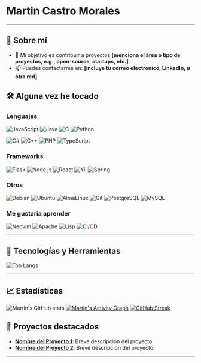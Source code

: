 # Martin Castro Morales

---

## 🚀 Sobre mí


- 💼 Mi objetivo es contribuir a proyectos **[menciona el área o tipo de proyectos, e.g., open-source, startups, etc.]**.
- 📫 Puedes contactarme en: **[incluye tu correo electrónico, LinkedIn, u otra red]**.

## 🛠️ Alguna vez he tocado
### Lenguajes

![JavaScript](https://img.shields.io/badge/JavaScript-F7DF1E?style=for-the-badge&logo=javascript&logoColor=black)
![Java](https://img.shields.io/badge/Java-007396?style=for-the-badge&logo=openjdk&logoColor=black&color=%23FF4500)
![C](https://img.shields.io/badge/C-A8B9CC?style=for-the-badge&logo=c&logoColor=white)
![Python](https://img.shields.io/badge/Python-3776AB?style=for-the-badge&logo=python&logoColor=yellow)

![C#](https://img.shields.io/badge/C%23-239120?style=for-the-badge&logo=dotnet&logoColor=purple)
![C++](https://img.shields.io/badge/C++-00599C?style=for-the-badge&logo=cplusplus&logoColor=white)
![PHP](https://img.shields.io/badge/PHP-777BB4?style=for-the-badge&logo=php&logoColor=white)
![TypeScript](https://img.shields.io/badge/TypeScript-3178C6?style=for-the-badge&logo=typescript&logoColor=white)

### Frameworks
![Flask](https://img.shields.io/badge/Flask-000000?style=for-the-badge&logo=flask&logoColor=white)
![Node.js](https://img.shields.io/badge/Node.js-339933?style=for-the-badge&logo=nodedotjs&logoColor=white)
![React](https://img.shields.io/badge/React-61DAFB?style=for-the-badge&logo=react&logoColor=black)
![Yii](https://img.shields.io/badge/Yii-FF5722?style=for-the-badge&logo=yii&logoColor=white)
![Spring](https://img.shields.io/badge/Spring-6DB33F?style=for-the-badge&logo=spring&logoColor=white)

### Otros

![Debian](https://img.shields.io/badge/Debian-A81D33?style=for-the-badge&logo=debian&logoColor=white)
![Ubuntu](https://img.shields.io/badge/Ubuntu-E95420?style=for-the-badge&logo=ubuntu&logoColor=white)
![AlmaLinux](https://img.shields.io/badge/AlmaLinux-2C3940?style=for-the-badge&logo=almalinux&logoColor=white)
![Git](https://img.shields.io/badge/Git-F05032?style=for-the-badge&logo=git&logoColor=white)
![PostgreSQL](https://img.shields.io/badge/PostgreSQL-4169E1?style=for-the-badge&logo=postgresql&logoColor=white)
![MySQL](https://img.shields.io/badge/MySQL-4479A1?style=for-the-badge&logo=mysql&logoColor=white)

### Me gustaria aprender

![Neovim](https://img.shields.io/badge/Neovim-57A143?style=for-the-badge&logo=neovim&logoColor=white)
  ![Apache](https://img.shields.io/badge/Apache-D22128?style=for-the-badge&logo=apache&logoColor=white)
  ![Lisp](https://img.shields.io/badge/Lisp-000000?style=for-the-badge&logo=common-lisp&logoColor=white)
  ![CI/CD](https://img.shields.io/badge/CI%2FCD-4B8BBE?style=for-the-badge&logo=github-actions&logoColor=white)


---

## 🔧 Tecnologías y Herramientas

![Top Langs](https://github-readme-stats.vercel.app/api/top-langs/?username=MartinCastroMorales-mcm&layout=compact&theme=radical&hide=jupyter%20notebook)

---

## 📈 Estadísticas

![Martin's GitHub stats](https://github-readme-stats.vercel.app/api?username=MartinCastroMorales-mcm&show_icons=true&theme=radical)
[![Martin's Activity Graph](https://github-readme-activity-graph.vercel.app/graph?username=MartinCastroMorales-mcm&theme=react-dark)](https://github.com/ashutosh00710/github-readme-activity-graph)
[![GitHub Streak](https://streak-stats.demolab.com?user=MartinCastroMorales-mcm&theme=radical)](https://git.io/streak-stats)

## 🌟 Proyectos destacados

- **[Nombre del Proyecto 1](#)**: Breve descripción del proyecto.
- **[Nombre del Proyecto 2](#)**: Breve descripción del proyecto.

---
